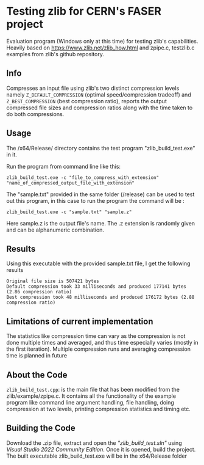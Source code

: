 # Testing zlib for CERN's FASER project 
Evaluation program (Windows only at this time) for testing zlib's capabilities.
Heavily based on https://www.zlib.net/zlib_how.html and zpipe.c, testzlib.c examples from zlib's github repository.

## Info
Compresses an input file using zlib's two distinct compression levels namely `Z_DEFAULT_COMPRESSION` (optimal speed/compression tradeoff) and `Z_BEST_COMPRESSION` (best compression ratio), reports the output compressed file sizes and compression ratios along with the time taken to do both compressions.

## Usage
The /x64/Release/ directory contains the test program "zlib_build_test.exe" in it. 

Run the program from command line like this:

`zlib_build_test.exe -c "file_to_compress_with_extension" "name_of_compressed_output_file_with_extension"`

The "sample.txt" provided in the same folder (/release) can be used to test out this program, in this case to run the program the command will be :

`zlib_build_test.exe -c "sample.txt" "sample.z"` 

Here sample.z is the output file's name. The .z extension is randomly given and can be alphanumeric combination.

## Results
Using this executable with the provided sample.txt file, I get the following results
```
Original file size is 507421 bytes
Default compression took 33 milliseconds and produced 177141 bytes (2.86 compression ratio)
Best compression took 48 milliseconds and produced 176172 bytes (2.88 compression ratio)
```

## Limitations of current implementation
The statistics like compression time can vary as the compression is not done multiple times and averaged, and thus time especially varies (mostly in the first iteration). Multiple compression runs and averaging compression time is planned in future

## About the Code
`zlib_build_test.cpp`: is the main file that has been modified from the zlib/example/zpipe.c. It contains all the functionality of the example program like command line argument handling, file handling, doing compression at two levels, printing compression statistics and timing etc.

## Building the Code
Download the .zip file, extract and open the *"zlib_build_test.sln"* using *Visual Studio 2022 Community Edition*. Once it is opened, build the project. The built executable zlib_build_test.exe will be in the x64/Release folder
